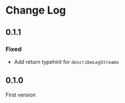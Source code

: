 # Change Log

## 0.1.1

### Fixed

- Add return typehint for `describeLogStreams`

## 0.1.0

First version
